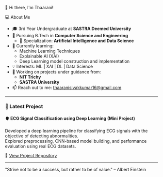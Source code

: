  👋 Hi there, I'm Thaarani!

 💻 About Me

- 🎓 3rd Year Undergraduate at **SASTRA Deemed University**
- 🧠 Pursuing B.Tech in **Computer Science and Engineering**  
  - 🎯 Specialization: **Artificial Intelligence and Data Science**
- 🌱 Currently learning:
  - Machine Learning Techniques
  - Explainable AI (XAI)
  - Deep Learning model construction and implementation
- 💡 Interests: ML | XAI | DL | Data Science
- 🔭 Working on projects under guidance from:
  - **NIT Trichy**
  - **SASTRA University**
- 📫 Reach out to me: [thaaranisivakkumar16@gmail.com](mailto:thaaranisivakkumar16@gmail.com)

---

### 🧪 Latest Project

#### 🫀 ECG Signal Classification using Deep Learning (Mini Project)

Developed a deep learning pipeline for classifying ECG signals with the objective of detecting abnormalities.  
Explored preprocessing, CNN-based model building, and performance evaluation using real ECG datasets.

🔗 [View Project Repository](https://github.com/thaarani16/ECG-Classification-XGBoost)


---

 "Strive not to be a success, but rather to be of value." – Albert Einstein
